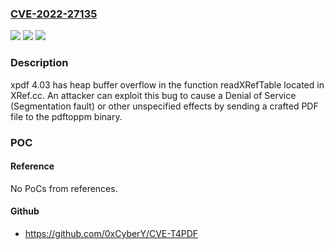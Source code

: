 ### [CVE-2022-27135](https://cve.mitre.org/cgi-bin/cvename.cgi?name=CVE-2022-27135)
![](https://img.shields.io/static/v1?label=Product&message=n%2Fa&color=blue)
![](https://img.shields.io/static/v1?label=Version&message=n%2Fa&color=blue)
![](https://img.shields.io/static/v1?label=Vulnerability&message=n%2Fa&color=brighgreen)

### Description

xpdf 4.03 has heap buffer overflow in the function readXRefTable located in XRef.cc. An attacker can exploit this bug to cause a Denial of Service (Segmentation fault) or other unspecified effects by sending a crafted PDF file to the pdftoppm binary.

### POC

#### Reference
No PoCs from references.

#### Github
- https://github.com/0xCyberY/CVE-T4PDF


